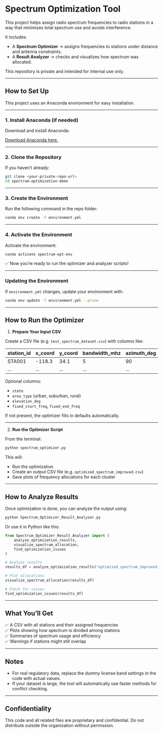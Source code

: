 # Spectrum Optimization Tool

This project helps assign radio spectrum frequencies to radio stations in a way that minimizes total spectrum use and avoids interference.

It includes:

- A **Spectrum Optimizer** → assigns frequencies to stations under distance and antenna constraints.
- A **Result Analyzer** → checks and visualizes how spectrum was allocated.

This repository is private and intended for internal use only.

---

## How to Set Up

This project uses an Anaconda environment for easy installation.

---

### 1. Install Anaconda (if needed)

Download and install Anaconda:

[Download Anaconda here.](https://www.anaconda.com/products/distribution)

---

### 2. Clone the Repository

If you haven’t already:

```bash
git clone <your-private-repo-url>
cd spectrum-optimization-demo
```

---

### 3. Create the Environment

Run the following command in the repo folder:

```bash
conda env create -f environment.yml
```

---

### 4. Activate the Environment

Activate the environment:

```bash
conda activate spectrum-opt-env
```

✅ Now you’re ready to run the optimizer and analyzer scripts!

---

### Updating the Environment

If `environment.yml` changes, update your environment with:

```bash
conda env update -f environment.yml --prune
```

---

## How to Run the Optimizer

1. **Prepare Your Input CSV**

Create a CSV file (e.g. `test_spectrum_dataset.csv`) with columns like:

| station_id | x_coord | y_coord | bandwidth_mhz | azimuth_deg | cluster |
|------------|---------|---------|---------------|-------------|---------|
| STA001     | -118.3  | 34.1    | 5             | 90          | CA_0    |
| ...        | ...     | ...     | ...           | ...         | ...     |

Optional columns:

- `state`
- `area_type` (urban, suburban, rural)
- `elevation_deg`
- `fixed_start_freq`, `fixed_end_freq`

If not present, the optimizer fills in defaults automatically.

---

2. **Run the Optimizer Script**

From the terminal:

```bash
python spectrum_optimizer.py
```

This will:

- Run the optimization
- Create an output CSV file (e.g. `optimized_spectrum_improved.csv`)
- Save plots of frequency allocations for each cluster

---

## How to Analyze Results

Once optimization is done, you can analyze the output using:

```bash
python Spectrum_Optimizer_Result_Analyzer.py
```

Or use it in Python like this:

```python
from Spectrum_Optimizer_Result_Analyzer import (
    analyze_optimization_results,
    visualize_spectrum_allocation,
    find_optimization_issues
)

# Analyze results
results_df = analyze_optimization_results("optimized_spectrum_improved.csv")

# Plot allocations
visualize_spectrum_allocation(results_df)

# Check for issues
find_optimization_issues(results_df)
```

---

## What You’ll Get

✅ A CSV with all stations and their assigned frequencies  
✅ Plots showing how spectrum is divided among stations  
✅ Summaries of spectrum usage and efficiency  
✅ Warnings if stations might still overlap

---

## Notes

- For real regulatory data, replace the dummy license band settings in the code with actual values.
- If your dataset is large, the tool will automatically use faster methods for conflict checking.

---

## Confidentiality

This code and all related files are proprietary and confidential. Do not distribute outside the organization without permission.
